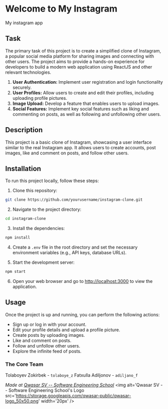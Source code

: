 # Welcome to My Instagram
My instagram app

## Task
The primary task of this project is to create a simplified clone of Instagram, a popular social media platform for sharing images and connecting with other users. The project aims to provide a hands-on experience for developers to build a modern web application using ReactJS and other relevant technologies.
1. **User Authentication:** Implement user registration and login functionality securely.
2. **User Profiles:** Allow users to create and edit their profiles, including uploading profile pictures.
3. **Image Upload:** Develop a feature that enables users to upload images.
4. **Social Features:** Implement key social features such as liking and commenting on posts, as well as following and unfollowing other users.


## Description
This project is a basic clone of Instagram, showcasing a user interface similar to the real Instagram app. 
It allows users to create accounts, post images, like and comment on posts, and follow other users.


## Installation
To run this project locally, follow these steps:
1. Clone this repository:

```bash
git clone https://github.com/yourusername/instagram-clone.git
```

2. Navigate to the project directory:

```bash
cd instagram-clone
```

3. Install the dependencies:

```bash
npm install
```

4. Create a `.env` file in the root directory and set the necessary environment variables (e.g., API keys, database URLs).

5. Start the development server:

```bash
npm start
```

6. Open your web browser and go to [http://localhost:3000](http://localhost:3000) to view the application.

## Usage
Once the project is up and running, you can perform the following actions:

- Sign up or log in with your account.
- Edit your profile details and upload a profile picture.
- Create posts by uploading images.
- Like and comment on posts.
- Follow and unfollow other users.
- Explore the infinite feed of posts.

### The Core Team
Tolaboyev Zokirbek - `tolaboye_z`
Fatxulla Adiljonov - `adiljano_f`

<span><i>Made at <a href='https://qwasar.io'>Qwasar SV -- Software Engineering School</a></i></span>
<span><img alt='Qwasar SV -- Software Engineering School's Logo src='https://storage.googleapis.com/qwasar-public/qwasar-logo_50x50.png' width='20px' /></span>